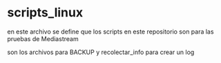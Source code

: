 # scripts_linux
en este archivo se define que los scripts en este repositorio son para las pruebas de Mediastream

son los archivos para BACKUP y recolectar_info para crear un log
